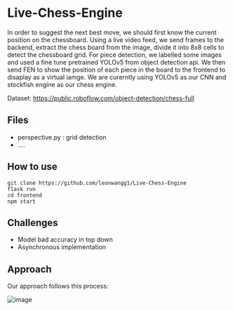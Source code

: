 # Live-Chess-Engine

In order to suggest the next best move, we should first know the current position on the chessboard. Using a live video feed, we send frames to the backend, extract the chess board from the image, divide it into 8x8 cells to detect the chessboard grid. For piece detection, we labelled some images and used a fine tune pretrained YOLOv5 from object detection api. We then send FEN to show the position of each piece in the board to the frontend to disaplay as a virtual iamge. We are curerntly using YOLOv5 as our CNN and stockfish engine as our chess engine. 

Dataset: https://public.roboflow.com/object-detection/chess-full

## Files

- perspective.py : grid detection
- ....

## How to use

```shell
git clone https://github.com/leonwangg1/Live-Chess-Engine
flask run
cd frontend
npm start
```
## Challenges

- Model bad accuracy in top down
- Asynchronous implementation

## Approach

Our approach follows this process:

![image](https://user-images.githubusercontent.com/62505788/167887379-b2e36bbd-80bc-469d-a598-6cd64a6bafae.png)
